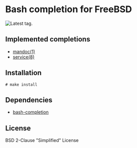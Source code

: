 # Bash completion for FreeBSD

![Latest tag.](https://img.shields.io/github/tag/0mp/bash-completion-freebsd.svg)

## Implemented completions

- [mandoc(1)](https://www.freebsd.org/cgi/man.cgi?mandoc)
- [service(8)](https://www.freebsd.org/cgi/man.cgi?service)

## Installation

```console
# make install
```

## Dependencies

- [bash-completion](https://github.com/scop/bash-completion)

## License

BSD 2-Clause "Simplified" License

